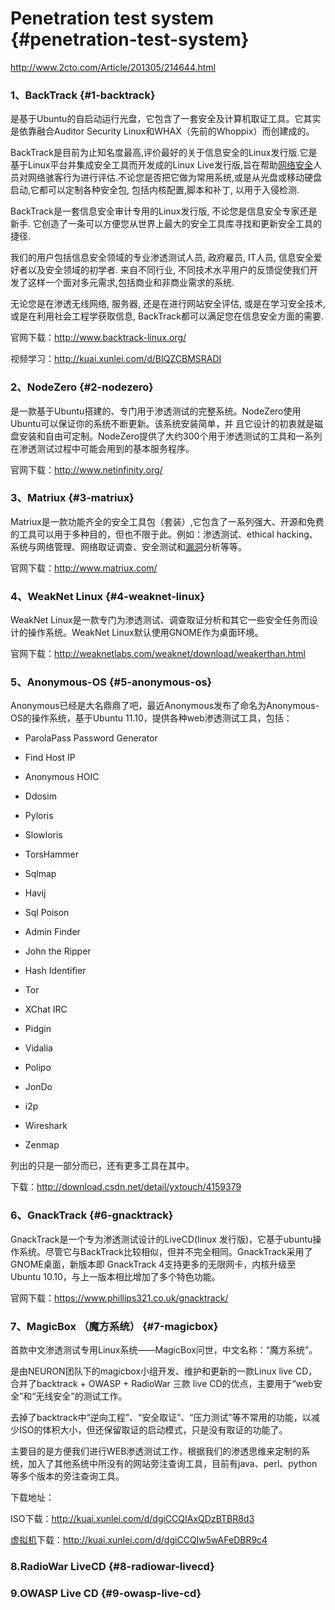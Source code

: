 # Penetration test system {#penetration-test-system}

http://www.2cto.com/Article/201305/214644.html

### 1、BackTrack {#1-backtrack}

是基于Ubuntu的自启动运行光盘，它包含了一套安全及计算机取证工具。它其实是依靠融合Auditor Security Linux和WHAX（先前的Whoppix）而创建成的。

BackTrack是目前为止知名度最高,评价最好的关于信息安全的Linux发行版.它是基于Linux平台并集成安全工具而开发成的Linux Live发行版,旨在帮助[网络安全](http://www.2cto.com)人员对网络骇客行为进行评估.不论您是否把它做为常用系统,或是从光盘或移动硬盘启动,它都可以定制各种安全包, 包括内核配置,脚本和补丁, 以用于入侵检测.

BackTrack是一套信息安全审计专用的Linux发行版, 不论您是信息安全专家还是新手. 它创造了一条可以方便您从世界上最大的安全工具库寻找和更新安全工具的捷径.

我们的用户包括信息安全领域的专业渗透测试人员, 政府雇员, IT人员, 信息安全爱好者以及安全领域的初学者. 来自不同行业, 不同技术水平用户的反馈促使我们开发了这样一个面对多元需求,包括商业和非商业需求的系统.

无论您是在渗透无线网络, 服务器, 还是在进行网站安全评估, 或是在学习安全技术, 或是在利用社会工程学获取信息, BackTrack都可以满足您在信息安全方面的需要.

官网下载：http://www.backtrack-linux.org/

视频学习：http://kuai.xunlei.com/d/BIQZCBMSRADI

### 2、NodeZero {#2-nodezero}

是一款基于Ubuntu搭建的、专门用于渗透测试的完整系统。NodeZero使用Ubuntu可以保证你的系统不断更新。该系统安装简单，并 且它设计的初衷就是磁盘安装和自由可定制。NodeZero提供了大约300个用于渗透测试的工具和一系列在渗透测试过程中可能会用到的基本服务程序。

官网下载：http://www.netinfinity.org/

### 3、Matriux {#3-matriux}

Matriux是一款功能齐全的安全工具包（套装）,它包含了一系列强大、开源和免费的工具可以用于多种目的，但也不限于此。例如：渗透测试、ethical hacking、系统与网络管理、网络取证调查、安全测试和[漏洞](http://www.2cto.com)分析等等。

官网下载：http://www.matriux.com/

### 4、WeakNet Linux {#4-weaknet-linux}

WeakNet Linux是一款专门为渗透测试、调查取证分析和其它一些安全任务而设计的操作系统。WeakNet Linux默认使用GNOME作为桌面环境。

官网下载：http://weaknetlabs.com/weaknet/download/weakerthan.html

### 5、Anonymous-OS {#5-anonymous-os}

Anonymous已经是大名鼎鼎了吧，最近Anonymous发布了命名为Anonymous-OS的操作系统，基于Ubuntu 11.10，提供各种web渗透测试工具，包括：

- ParolaPass Password Generator

- Find Host IP

- Anonymous HOIC

- Ddosim

- Pyloris

- Slowloris

- TorsHammer

- Sqlmap

- Havij

- Sql Poison

- Admin Finder

- John the Ripper

- Hash Identifier

- Tor

- XChat IRC

- Pidgin

- Vidalia

- Polipo

- JonDo

- i2p

- Wireshark

- Zenmap

列出的只是一部分而已，还有更多工具在其中。

下载：http://download.csdn.net/detail/yxtouch/4159379

### 6、GnackTrack {#6-gnacktrack}

GnackTrack是一个专为渗透测试设计的LiveCD(linux 发行版)，它基于ubuntu操作系统。尽管它与BackTrack比较相似，但并不完全相同。GnackTrack采用了GNOME桌面，新版本即 GnackTrack 4支持更多的无限网卡，内核升级至Ubuntu 10.10，与上一版本相比增加了多个特色功能。

官网下载：https://www.phillips321.co.uk/gnacktrack/

### 7、MagicBox （魔方系统） {#7-magicbox}

首款中文渗透测试专用Linux系统——MagicBox问世，中文名称：“魔方系统”。

是由NEURON团队下的magicbox小组开发、维护和更新的一款Linux live CD，合并了backtrack + OWASP + RadioWar 三款 live CD的优点，主要用于“web安全”和“无线安全”的测试工作。

去掉了backtrack中“逆向工程”、“安全取证”、“压力测试”等不常用的功能，以减少ISO的体积大小，但还保留取证的启动模式，只是没有取证的功能了。

主要目的是方便我们进行WEB渗透测试工作，根据我们的渗透思维来定制的系统，加入了其他系统中所没有的网站旁注查询工具，目前有java、perl、python等多个版本的旁注查询工具。

下载地址：

ISO下载：http://kuai.xunlei.com/d/dgiCCQIAxQDzBTBR8d3

[虚拟机](http://www.2cto.com/os/xuniji/)下载：http://kuai.xunlei.com/d/dgiCCQIw5wAFeDBR9c4

### 8.RadioWar LiveCD  {#8-radiowar-livecd}

### 9.OWASP Live CD {#9-owasp-live-cd}